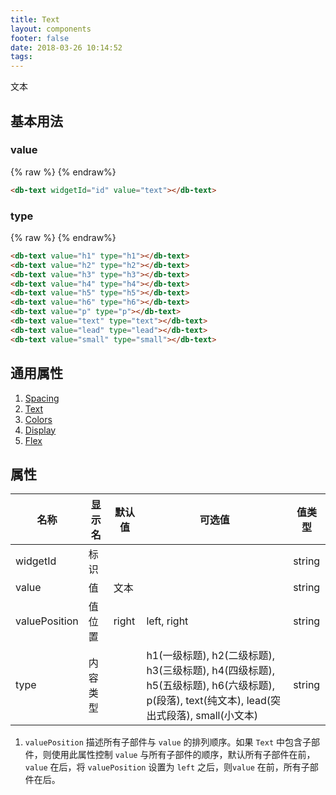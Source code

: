 ```yaml
---
title: Text
layout: components
footer: false
date: 2018-03-26 10:14:52
tags:
---
```


文本

## 基本用法

### value

{% raw %}
<db-text widgetId="id" value="text"></db-text>
{% endraw%}
```html
<db-text widgetId="id" value="text"></db-text>
```

### type
{% raw %}
<db-text value="h1" type="h1"></db-text>
<db-text value="h2" type="h2"></db-text>
<db-text value="h3" type="h3"></db-text>
<db-text value="h4" type="h4"></db-text>
<db-text value="h5" type="h5"></db-text>
<db-text value="h6" type="h6"></db-text>
<db-text value="p" type="p"></db-text>
<db-text value="text" type="text"></db-text>
<db-text value="lead" type="lead"></db-text>
<db-text value="small" type="small"></db-text>
{% endraw%}
```html
<db-text value="h1" type="h1"></db-text>
<db-text value="h2" type="h2"></db-text>
<db-text value="h3" type="h3"></db-text>
<db-text value="h4" type="h4"></db-text>
<db-text value="h5" type="h5"></db-text>
<db-text value="h6" type="h6"></db-text>
<db-text value="p" type="p"></db-text>
<db-text value="text" type="text"></db-text>
<db-text value="lead" type="lead"></db-text>
<db-text value="small" type="small"></db-text>
```

## 通用属性

1. [Spacing](../Utilities/Spacing.html)
1. [Text](../Utilities/Text.html)
1. [Colors](../Utilities/Colors.html)
1. [Display](../Utilities/Display.html)
1. [Flex](../Utilities/Flex.html)

## 属性

| 名称  | 显示名 | 默认值 | 可选值 | 值类型 |
| ----- | ------ | --------- | -------- | --------- |
| widgetId | 标识 | | | string |
| value | 值 | 文本 | | string |
| valuePosition | 值位置 | right | left, right | string |
| type | 内容类型 | | h1(一级标题), h2(二级标题), h3(三级标题), h4(四级标题), h5(五级标题), h6(六级标题), p(段落), text(纯文本), lead(突出式段落), small(小文本) | string |

1. `valuePosition` 描述所有子部件与 `value` 的排列顺序。如果 `Text` 中包含子部件，则使用此属性控制 `value` 与所有子部件的顺序，默认所有子部件在前，`value` 在后，将 `valuePosition` 设置为 `left` 之后，则`value` 在前，所有子部件在后。
